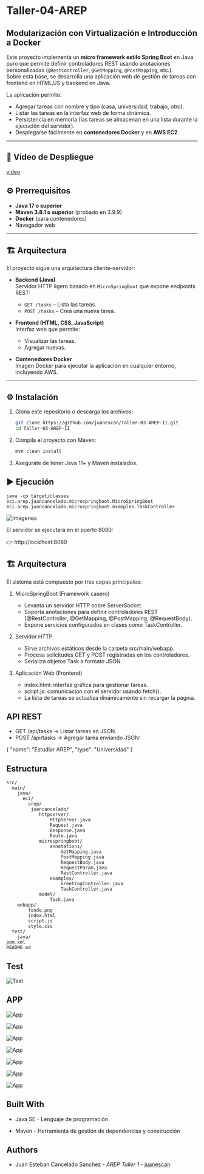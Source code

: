 # Taller-04-AREP

## Modularización con Virtualización e Introducción a Docker

Este proyecto implementa un **micro framework estilo Spring Boot** en Java puro que permite definir controladores REST usando anotaciones personalizadas (`@RestController`, `@GetMapping`, `@PostMapping`, etc.).  
Sobre esta base, se desarrolla una aplicación web de gestión de tareas con frontend en HTML/JS y backend en Java.

La aplicación permite:

- Agregar tareas con nombre y tipo (casa, universidad, trabajo, otro).  
- Listar las tareas en la interfaz web de forma dinámica.  
- Persistencia en memoria (las tareas se almacenan en una lista durante la ejecución del servidor).
- Desplegarse fácilmente en **contenedores Docker** y en **AWS EC2**.  

---

## 🚀 Video de Despliegue

[video](https://github.com/user-attachments/assets/56775e7b-e2a5-4d94-ac91-100dcd3c80a7)


## ⚙️ Prerrequisitos

- **Java 17 o superior**  
- **Maven 3.8.1 o superior** (probado en 3.9.9)  
- **Docker** (para contenedores)
- Navegador web

---

## 🏗 Arquitectura

El proyecto sigue una arquitectura cliente–servidor:

- **Backend (Java)**  
  Servidor HTTP ligero basado en `MicroSpringBoot` que expone endpoints REST:
  - `GET /tasks` – Lista las tareas.
  - `POST /tasks` – Crea una nueva tarea.
  
- **Frontend (HTML, CSS, JavaScript)**  
  Interfaz web que permite:
  - Visualizar las tareas.
  - Agregar nuevas.

- **Contenedores Docker**  
  Imagen Docker para ejecutar la aplicación en cualquier entorno, incluyendo AWS.

---

## ⚙️ Instalación

1. Clona este repositorio o descarga los archivos:  
   ```bash
   git clone https://github.com/juanescan/Taller-03-AREP-II.git
   cd Taller-03-AREP-II

2. Compila el proyecto con Maven:
    ```bash
   mvn clean install
3. Asegúrate de tener Java 11+ y Maven instalados.
## ▶️️ Ejecución

    java -cp target/classes eci.arep.juancancelado.microspringboot.MicroSpringBoot eci.arep.juancancelado.microspringboot.examples.TaskController 

![imagenes](/imagenes/Taller3.png)

El servidor se ejecutará en el puerto 8080:

👉 http://localhost:8080


## 🏗️ Arquitectura

El sistema está compuesto por tres capas principales:

1. MicroSpringBoot (Framework casero)
    - Levanta un servidor HTTP sobre ServerSocket.
    - Soporta anotaciones para definir controladores REST (@RestController, @GetMapping, @PostMapping, @RequestBody).
    - Expone servicios configurados en clases como TaskController.

2. Servidor HTTP
    - Sirve archivos estáticos desde la carpeta src/main/webapp.
    - Procesa solicitudes GET y POST registradas en los controladores.
    - Serializa objetos Task a formato JSON.

3. Aplicación Web (Frontend)
    - index.html: interfaz gráfica para gestionar tareas.
    - script.js: comunicación con el servidor usando fetch().
    - La lista de tareas se actualiza dinámicamente sin recargar la página.

## API REST

- GET /api/tasks → Listar tareas en JSON.
- POST /api/tasks → Agregar tarea enviando JSON:

{
  "name": "Estudiar AREP",
  "type": "Universidad"
}

## Estructura

```
src/
  main/
    java/
      eci/
        arep/
         juancancelado/ 
            httpserver/
                HttpServer.java
                Request.java
                Response.java
                Route.java
            microspringboot/
                annotations/
                    GetMapping.java
                    PostMapping.java
                    RequestBody.java
                    RequestParam.java
                    RestController.java
                examples/
                    GreetingController.java
                    TaskController.java
            model/
                Task.java
    webapp/
        fondo.png
        index.html
        script.js
        style.css
  test/
    java/
pom.xml
README.md

```

## Test

![Test](/imagenes/testT3.png)

## APP

![App](/imagenes/APP1.png)

![App](/imagenes/APP2.png)

![App](/imagenes/APP3.png)

![App](/imagenes/APP4.png) 

![App](/imagenes/APP5.png) 

![App](/imagenes/APP6.png)

![App](/imagenes/APP7.png)

## Built With

- Java SE - Lenguaje de programación

- Maven - Herramienta de gestión de dependencias y construcción

## Authors 
- Juan Esteban Cancelado Sanchez - *AREP* *Taller 1* - [juanescan](https://github.com/juanescan)